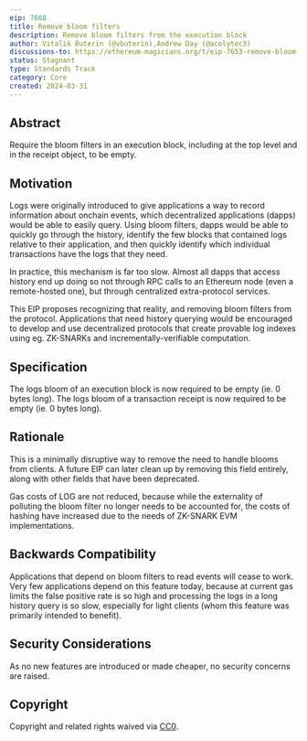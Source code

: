 ```yaml
---
eip: 7668
title: Remove bloom filters
description: Remove bloom filters from the execution block
author: Vitalik Buterin (@vbuterin),Andrew Day (@acolytec3)
discussions-to: https://ethereum-magicians.org/t/eip-7653-remove-bloom-filters/19447
status: Stagnant
type: Standards Track
category: Core
created: 2024-03-31
---
```


## Abstract

Require the bloom filters in an execution block, including at the top level and in the receipt object, to be empty.

## Motivation

Logs were originally introduced to give applications a way to record information about onchain events, which decentralized applications (dapps) would be able to easily query. Using bloom filters, dapps would be able to quickly go through the history, identify the few blocks that contained logs relative to their application, and then quickly identify which individual transactions have the logs that they need.

In practice, this mechanism is far too slow. Almost all dapps that access history end up doing so not through RPC calls to an Ethereum node (even a remote-hosted one), but through centralized extra-protocol services.

This EIP proposes recognizing that reality, and removing bloom filters from the protocol. Applications that need history querying would be encouraged to develop and use decentralized protocols that create provable log indexes using eg. ZK-SNARKs and incrementally-verifiable computation.

## Specification

The logs bloom of an execution block is now required to be empty (ie. 0 bytes long). The logs bloom of a transaction receipt is now required to be empty (ie. 0 bytes long).

## Rationale

This is a minimally disruptive way to remove the need to handle blooms from clients. A future EIP can later clean up by removing this field entirely, along with other fields that have been deprecated.

Gas costs of LOG are not reduced, because while the externality of polluting the bloom filter no longer needs to be accounted for, the costs of hashing have increased due to the needs of ZK-SNARK EVM implementations.

## Backwards Compatibility

Applications that depend on bloom filters to read events will cease to work. Very few applications depend on this feature today, because at current gas limits the false positive rate is so high and processing the logs in a long history query is so slow, especially for light clients (whom this feature was primarily intended to benefit).

## Security Considerations

As no new features are introduced or made cheaper, no security concerns are raised.

## Copyright

Copyright and related rights waived via [CC0](../LICENSE.md).
